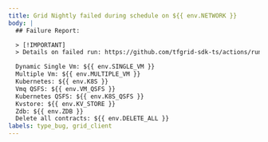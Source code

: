 ```yaml
---
title: Grid Nightly failed during schedule on ${{ env.NETWORK }}
body: |
  ## Failure Report:

  > [!IMPORTANT]
  > Details on failed run: https://github.com/tfgrid-sdk-ts/actions/runs/${{ env.RUN_ID }}

  Dynamic Single Vm: ${{ env.SINGLE_VM }}
  Multiple Vm: ${{ env.MULTIPLE_VM }}
  Kubernetes: ${{ env.K8S }}
  Vmq QSFS: ${{ env.VM_QSFS }}
  Kubernetes QSFS: ${{ env.K8S_QSFS }}
  Kvstore: ${{ env.KV_STORE }}
  Zdb: ${{ env.ZDB }}
  Delete all contracts: ${{ env.DELETE_ALL }}
labels: type_bug, grid_client
---
```

